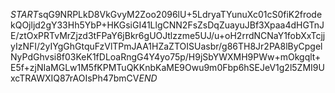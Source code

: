 $START$sqG9NRPLkD8VkGvyM2Zoo2096lU+5LdryaTYunuXc01cS0fiK2frodekQOjljd2gY33Hh5YbP+HKGsiGI41LlgCNN2FsZsDqZuayuJBf3Xpaa4dHGTnJE/ztOxPRTvMrZjzd3tFPaY6jBkr6gUOJtlzzme5UJ/u+oH2rrdNCNaY1fobXxTcjjyIzNFI/2yIYgGhGtquFzVlTPmJAA1HZaZTOISUasbr/g86TH8Jr2PA8lByCpgelNyPdGhvsi8f03KeK1fDLoaRngG4Y4yo75p/H9jSbYWXMH9PWw+mOkgqlt+E5f+zjNIaMGLw1M5fKPMTuQKKnbKaME9Owu9m0Fbp6hSEJeV1g2l5ZMI9UxcTRAWXIQ87rAOIsPh47bmCV$END$